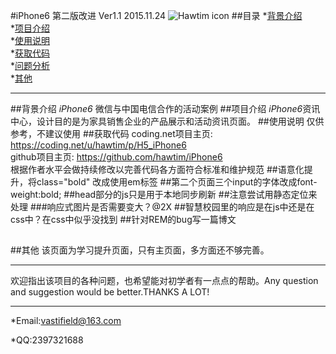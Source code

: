 #iPhone6  第二版改进 Ver1.1 2015.11.24
![Hawtim icon](/img/Small.jpg)
##目录
*[背景介绍](#背景介绍)<br>
*[项目介绍](#项目介绍)<br>
*[使用说明](#使用说明)<br>
*[获取代码](#获取代码)<br>
*[问题分析](#问题分析)<br>
*[其他](#其他)
- - -
<a name="背景介绍"></a>
##背景介绍
*iPhone6* 微信与中国电信合作的活动案例
<a name="项目介绍"></a>
##项目介绍
*iPhone6*资讯中心，设计目的是为家具销售企业的产品展示和活动资讯页面。
<a name="使用说明"></a>
##使用说明
仅供参考，不建议使用
<a name="获取代码"></a>
##获取代码
coding.net项目主页:
<https://coding.net/u/hawtim/p/H5_iPhone6><br>
github项目主页:
<https://github.com/hawtim/iPhone6>
<br>根据作者水平会做持续修改以完善代码各方面符合标准和维护规范
<a name="问题分析"></a>
##语意化提升，将class="bold" 改成使用em标签
##第二个页面三个input的字体改成font-weight:bold;
##head部分的js只是用于本地同步刷新
##注意尝试用静态定位来处理
###响应式图片是否需要变大？@2X
##智慧校园里的响应是在js中还是在css中？在css中似乎没找到
##针对REM的bug写一篇博文
##


<a name="其他"></a>
##其他
该页面为学习提升页面，只有主页面，多方面还不够完善。
****
欢迎指出该项目的各种问题，也希望能对初学者有一点点的帮助。Any question and suggestion would be better.THANKS A LOT!
****
*Email:<vastifield@163.com>

*QQ:2397321688

